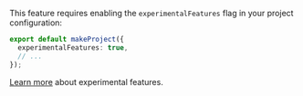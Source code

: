 This feature requires enabling the `experimentalFeatures` flag in your project
configuration:

```ts
export default makeProject({
  experimentalFeatures: true,
  // ...
});
```

[Learn more](https://canvascommons.io/docs/experimental) about experimental
features.
